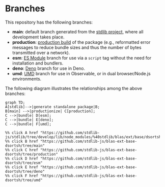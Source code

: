 <!--

@license Apache-2.0

Copyright (c) 2022 The Stdlib Authors.

Licensed under the Apache License, Version 2.0 (the "License");
you may not use this file except in compliance with the License.
You may obtain a copy of the License at

    http://www.apache.org/licenses/LICENSE-2.0

Unless required by applicable law or agreed to in writing, software
distributed under the License is distributed on an "AS IS" BASIS,
WITHOUT WARRANTIES OR CONDITIONS OF ANY KIND, either express or implied.
See the License for the specific language governing permissions and
limitations under the License.

-->

# Branches

This repository has the following branches:

-   **main**: default branch generated from the [stdlib project][stdlib-url], where all development takes place.
-   **production**: [production build][production-url] of the package (e.g., reformatted error messages to reduce bundle sizes and thus the number of bytes transmitted over a network).
-   **esm**: [ES Module][esm-url] branch for use via a `script` tag without the need for installation and bundlers.
-   **deno**: [Deno][deno-url] branch for use in Deno.
-   **umd**: [UMD][umd-url] branch for use in Observable, or in dual browser/Node.js environments.

The following diagram illustrates the relationships among the above branches:

```mermaid
graph TD;
A[stdlib]-->|generate standalone package|B;
B[main] -->|productionize| C[production];
C -->|bundle| D[esm];
C -->|bundle| E[deno];
C -->|bundle| F[umd];

%% click A href "https://github.com/stdlib-js/stdlib/tree/develop/lib/node_modules/%40stdlib/blas/ext/base/dsortsh"
%% click B href "https://github.com/stdlib-js/blas-ext-base-dsortsh/tree/main"
%% click C href "https://github.com/stdlib-js/blas-ext-base-dsortsh/tree/production"
%% click D href "https://github.com/stdlib-js/blas-ext-base-dsortsh/tree/esm"
%% click E href "https://github.com/stdlib-js/blas-ext-base-dsortsh/tree/deno"
%% click F href "https://github.com/stdlib-js/blas-ext-base-dsortsh/tree/umd"
```

[stdlib-url]: https://github.com/stdlib-js/stdlib/tree/develop/lib/node_modules/%40stdlib/blas/ext/base/dsortsh
[production-url]: https://github.com/stdlib-js/blas-ext-base-dsortsh/tree/production
[deno-url]: https://github.com/stdlib-js/blas-ext-base-dsortsh/tree/deno
[umd-url]: https://github.com/stdlib-js/blas-ext-base-dsortsh/tree/umd
[esm-url]: https://github.com/stdlib-js/blas-ext-base-dsortsh/tree/esm